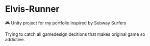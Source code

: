 # Elvis-Runner
:video_game: Unity project for my portfolio inspired by Subway Surfers

Trying to catch all gamedesign decitions that makes original game so addictive.
